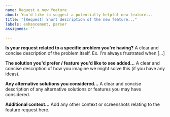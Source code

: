 ```yaml
---
name: Request a new feature
about: You'd like to suggest a potentially helpful new feature...
title: "[Request] Short description of the new feature..."
labels: enhancement, parser
assignees: ''

---
```


**Is your request related to a specific problem you're having?**
A clear and concise description of the problem itself. Ex. I'm always frustrated when [...]

**The solution you'd prefer / feature you'd like to see added...**
A clear and concise description of how you imagine we might solve this (if you have any ideas).

**Any alternative solutions you considered...**
A clear and concise description of any alternative solutions or features you may have considered.

**Additional context...**
Add any other context or screenshots relating to the feature request here.
